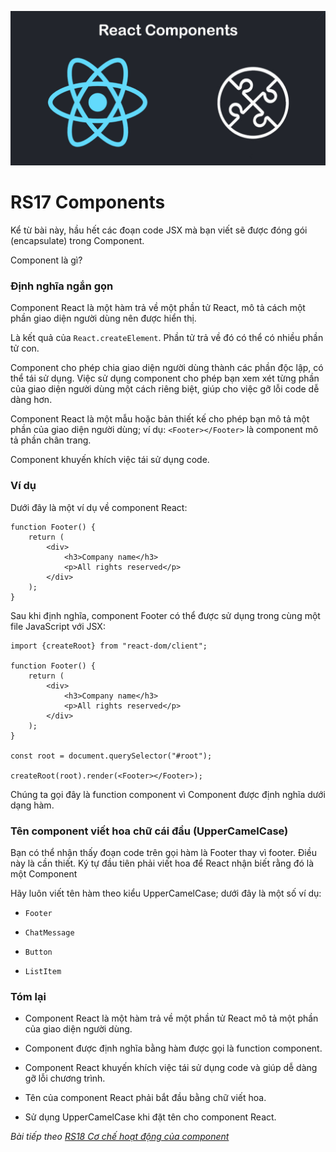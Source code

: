 ![Create-HTML-1](images/components.jpg) 

# RS17 Components

Kể từ bài này, hầu hết các đoạn code JSX mà bạn viết sẽ được đóng gói (encapsulate) trong Component.

Component là gì?

### Định nghĩa ngắn gọn

Component React là một hàm trả về một phần tử React, mô tả cách một phần giao diện người dùng nên được hiển thị.

Là kết quả của `React.createElement`. Phần tử trả về đó có thể có nhiều phần tử con.

Component cho phép chia giao diện người dùng thành các phần độc lập, có thể tái sử dụng. Việc sử dụng component cho phép bạn xem xét từng phần của giao diện người dùng một cách riêng biệt, giúp cho việc gỡ lỗi code dễ dàng hơn.

Component React là một mẫu hoặc bản thiết kế cho phép bạn mô tả một phần của giao diện người dùng; ví dụ: `<Footer></Footer>` là component mô tả phần chân trang.

Component khuyến khích việc tái sử dụng code.

### Ví dụ

Dưới đây là một ví dụ về component React:

```
function Footer() {
    return (
        <div>
            <h3>Company name</h3>
            <p>All rights reserved</p>
        </div>
    );
}
```

Sau khi định nghĩa, component Footer có thể được sử dụng trong cùng một file JavaScript với JSX:

```
import {createRoot} from "react-dom/client";

function Footer() {
    return (
        <div>
            <h3>Company name</h3>
            <p>All rights reserved</p>
        </div>
    );
}

const root = document.querySelector("#root");

createRoot(root).render(<Footer></Footer>);
```

Chúng ta gọi đây là function component vì Component được định nghĩa dưới dạng hàm.

### Tên component viết hoa chữ cái đầu (UpperCamelCase)

Bạn có thể nhận thấy đoạn code trên gọi hàm là Footer thay vì footer. Điều này là cần thiết. Ký tự đầu tiên phải viết hoa để React nhận biết rằng đó là một Component

Hãy luôn viết tên hàm theo kiểu UpperCamelCase; dưới đây là một số ví dụ:

- `Footer`

- `ChatMessage`

- `Button`

- `ListItem`

### Tóm lại

- Component React là một hàm trả về một phần tử React mô tả một phần của giao diện người dùng.

- Component được định nghĩa bằng hàm được gọi là function component.

- Component React khuyến khích việc tái sử dụng code và giúp dễ dàng gỡ lỗi chương trình.

- Tên của component React phải bắt đầu bằng chữ viết hoa.

- Sử dụng UpperCamelCase khi đặt tên cho component React.

*Bài tiếp theo [RS18 Cơ chế hoạt động của component](/lesson/session/session_018_components_activity.md)*

